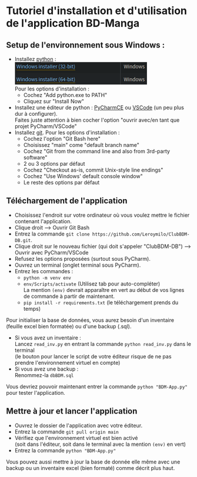 # Tutoriel d'installation et d'utilisation de l'application BD-Manga

## Setup de l'environnement sous Windows :

- Installez [python](https://www.python.org/downloads/) :</br>
![](2022-10-17-20-38-08.png)</br>
Pour les options d'installation :
    - Cochez "Add python.exe to PATH"
    - Cliquez sur "Install Now"
- Installez une éditeur de python : [PyCharmCE]() ou [VSCode]() (un peu plus dur à configurer).</br>
Faites juste attention à bien cocher l'option "ouvrir avec/en tant que projet PyCharm/VSCode"
- Installez [git](https://git-scm.com/downloads). Pour les options d'installation :
    - Cochez l'option "Git Bash here"
    - Choisissez "main" come "default branch name"
    - Cochez "Git from the command line and also from 3rd-party software"
    - 2 ou 3 options par défaut
    - Cochez "Checkout as-is, commit Unix-style line endings"
    - Cochez "Use Windows' default console window"
    - Le reste des options par défaut

## Téléchargement de l'application

- Choisissez l'endroit sur votre ordinateur où vous voulez mettre le fichier contenant l'application.
- Clique droit --> Ouvrir Git Bash
- Entrez la commande `git clone https://github.com/Leroymilo/ClubBDM-DB.git`.
- Clique droit sur le nouveau fichier (qui doit s'appeler "ClubBDM-DB") --> Ouvrir avec PyCharm/VSCode
- Refusez les options proposées (surtout sous PyCharm).
- Ouvrez un terminal (onglet terminal sous PyCharm).
- Entrez les commandes :
    - `python -m venv env`
    - `env/Scripts/activate` (Utilisez tab pour auto-compléter)</br>
    La mention `(env)` devrait apparaître en vert au début de vos lignes de commande à partir de maintenant.
    - `pip install -r requirements.txt` (le téléchargement prends du temps)

Pour initialiser la base de données, vous aurez besoin d'un inventaire (feuille excel bien formatée) ou d'une backup (.sql).

- Si vous avez un inventaire :</br>
    Lancez `read_inv.py` en entrant la commande `python read_inv.py` dans le terminal</br>
    (le bouton pour lancer le script de votre éditeur risque de ne pas prendre l'environnement virtuel en compte)
- Si vous avez une backup :</br>
    Renommez-la `dbBDM.sql`

Vous devriez pouvoir maintenant entrer la commande `python "BDM-App.py"` pour tester l'application.

## Mettre à jour et lancer l'application

- Ouvrez le dossier de l'application avec votre éditeur.
- Entrez la commande `git pull origin main`
- Vérifiez que l'environnement virtuel est bien activé</br>(soit dans l'éditeur, soit dans le terminal avec la mention `(env)` en vert)
- Entrez la commande `python "BDM-App.py"`

Vous pouvez aussi mettre à jour la base de donnée elle même avec une backup ou un inventaire excel (bien formaté) comme décrit plus haut.